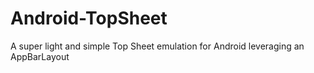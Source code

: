 # Android-TopSheet
A super light and simple Top Sheet emulation for Android leveraging an AppBarLayout

